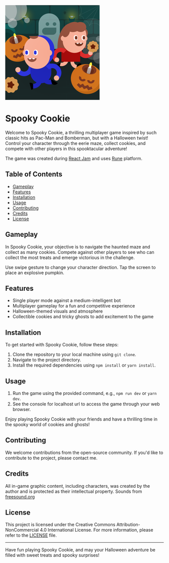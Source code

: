 <img src="src/assets/splash.png" width=300 height=300 />

# Spooky Cookie

Welcome to Spooky Cookie, a thrilling multiplayer game inspired by such classic hits as Pac-Man and Bomberman, but with a Halloween twist! Control your character through the eerie maze, collect cookies, and compete with other players in this spooktacular adventure!

The game was created during [React Jam](https://reactjam.com/) and uses [Rune](https://www.rune.ai/) platform.

## Table of Contents

- [Gameplay](#gameplay)
- [Features](#features)
- [Installation](#installation)
- [Usage](#usage)
- [Contributing](#contributing)
- [Credits](#credits)
- [License](#license)

## Gameplay

In Spooky Cookie, your objective is to navigate the haunted maze and collect as many cookies. Compete against other players to see who can collect the most treats and emerge victorious in the challenge.

Use swipe gesture to change your character direction. Tap the screen to place an explosive pumpkin.

## Features

- Single player mode against a medium-intelligent bot
- Multiplayer gameplay for a fun and competitive experience
- Halloween-themed visuals and atmosphere
- Collectible cookies and tricky ghosts to add excitement to the game

## Installation

To get started with Spooky Cookie, follow these steps:

1. Clone the repository to your local machine using `git clone`.
2. Navigate to the project directory.
3. Install the required dependencies using `npm install` or `yarn install`.

## Usage

1. Run the game using the provided command, e.g., `npm run dev` or `yarn dev`.
2. See the console for localhost url to access the game through your web browser.

Enjoy playing Spooky Cookie with your friends and have a thrilling time in the spooky world of cookies and ghosts!

## Contributing

We welcome contributions from the open-source community. If you'd like to contribute to the project, please contact me.

## Credits

All in-game graphic content, including characters, was created by the author and is protected as their intellectual property. Sounds from [freesound.org](https://freesound.org/)

## License

This project is licensed under the Creative Commons Attribution-NonCommercial 4.0 International License. For more information, please refer to the [LICENSE](LICENSE) file.

---

Have fun playing Spooky Cookie, and may your Halloween adventure be filled with sweet treats and spooky surprises!
